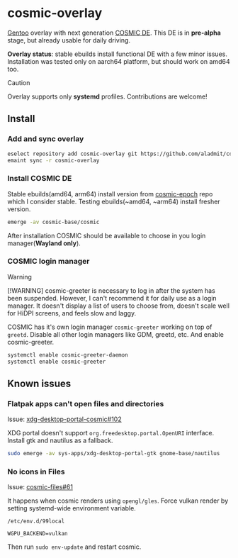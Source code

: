 # cosmic-overlay

[Gentoo](https://gentoo.org) overlay with next generation 
[COSMIC DE](https://blog.system76.com/tags/COSMIC%20DE). This DE is in
**pre-alpha** stage, but already usable for daily driving.

**Overlay status**: stable ebuilds install functional DE with a few minor
issues. Installation was tested only on aarch64 platform, but should work on
amd64 too.

> [!CAUTION]
> Overlay supports only **systemd** profiles. Contributions are welcome!

## Install

### Add and sync overlay

```bash
eselect repository add cosmic-overlay git https://github.com/aladmit/cosmic-overlay.git
emaint sync -r cosmic-overlay
```

### Install COSMIC DE

Stable ebuilds(amd64, arm64) install version from [cosmic-epoch](https://github.com/pop-os/cosmic-epoch)
repo which I consider stable. Testing ebuilds(~amd64, ~arm64) install fresher
version.

```bash
emerge -av cosmic-base/cosmic
```

After installation COSMIC should be available to choose in you login
manager(**Wayland only**).

### COSMIC login manager

> [!WARNING]
> [!WARNING] cosmic-greeter is necessary to log in after the system has been
> suspended. However, I can't recommend it for daily use as a login manager. It
> doesn't display a list of users to choose from, doesn't scale well for HiDPI
> screens, and feels slow and laggy.

COSMIC has it's own login manager `cosmic-greeter` working on top of `greetd`.
Disable all other login managers like GDM, greetd, etc. And enable
cosmic-greeter.

```sh
systemctl enable cosmic-greeter-daemon
systemctl enable cosmic-greeter
```

## Known issues

### Flatpak apps can't open files and directories

Issue: [xdg-desktop-portal-cosmic#102](https://github.com/pop-os/xdg-desktop-portal-cosmic/issues/102)

XDG portal doesn't support `org.freedesktop.portal.OpenURI` interface. Install
gtk and nautilus as a fallback.

```sh
sudo emerge -av sys-apps/xdg-desktop-portal-gtk gnome-base/nautilus
```

### No icons in Files

Issue: [cosmic-files#61](https://github.com/pop-os/cosmic-files/issues/61)

It happens when cosmic renders using `opengl/gles`. Force vulkan render by
setting systemd-wide environment variable.

`/etc/env.d/99local`

```
WGPU_BACKEND=vulkan
```

Then run `sudo env-update` and restart cosmic.
